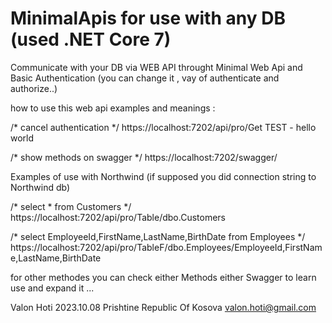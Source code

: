 # MinimalApis for use with any DB (used .NET Core 7)

Communicate with your DB via WEB API throught Minimal Web Api and Basic Authentication (you can change it , vay of authenticate and authorize..)

how to use this web api examples and meanings :

/* cancel authentication */
https://localhost:7202/api/pro/Get
TEST - hello world 

/* show methods on swagger */
https://localhost:7202/swagger/

Examples of use with Northwind (if supposed you did connection string to Northwind db) 

/* select * from Customers */
https://localhost:7202/api/pro/Table/dbo.Customers

/* select EmployeeId,FirstName,LastName,BirthDate from Employees */
https://localhost:7202/api/pro/TableF/dbo.Employees/EmployeeId,FirstName,LastName,BirthDate


for other methodes you can check either Methods either Swagger to learn use and expand it ...

Valon Hoti
2023.10.08
Prishtine 
Republic Of Kosova
valon.hoti@gmail.com



